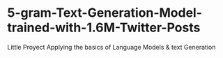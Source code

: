 # 5-gram-Text-Generation-Model-trained-with-1.6M-Twitter-Posts
Little Proyect Applying the basics of Language Models &amp; text Generation

